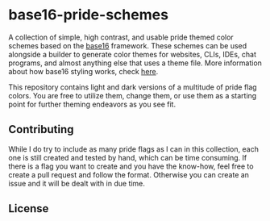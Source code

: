 # base16-pride-schemes
A collection of simple, high contrast, and usable pride themed color schemes based on the [base16](https://github.com/chriskempson/base16) framework. These schemes can be used alongside a builder to generate color themes for websites, CLIs, IDEs, chat programs, and almost anything else that uses a theme file. More information about how base16 styling works, check [here](https://github.com/chriskempson/base16/blob/main/styling.md).

This repository contains light and dark versions of a multitude of pride flag colors. You are free to utilize them, change them, or use them as a starting point for further theming endeavors as you see fit.

## Contributing
While I do try to include as many pride flags as I can in this collection, each one is still created and tested by hand, which can be time consuming. If there is a flag you want to create and you have the know-how, feel free to create a pull request and follow the format. Otherwise you can create an issue and it will be dealt with in due time.

## License
